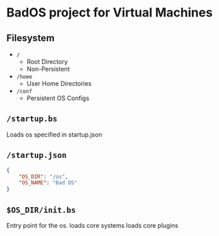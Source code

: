 # BadOS project for Virtual Machines

## Filesystem

- `/`
    + Root Directory
    + Non-Persistent
- `/home`
    + User Home Directories
- `/conf`
    + Persistent OS Configs


## `/startup.bs`
Loads os specified in startup.json


## `/startup.json`
```json
{
    "OS_DIR": "/os",
    "OS_NAME": "Bad OS"
}
```

## `$OS_DIR/init.bs`

Entry point for the os.
loads core systems
loads core plugins


